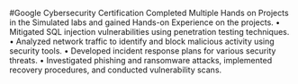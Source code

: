 #Google Cybersecurity Certification
Completed Multiple Hands on Projects in the Simulated labs and gained Hands-on Experience on the projects. 
•	Mitigated SQL injection vulnerabilities using penetration testing techniques.
•	Analyzed network traffic to identify and block malicious activity using security tools.
•	Developed incident response plans for various security threats.
•	Investigated phishing and ransomware attacks, implemented recovery procedures, and conducted vulnerability scans.
